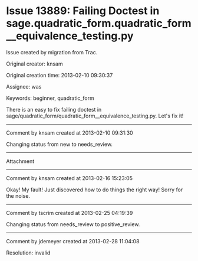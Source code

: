 # Issue 13889: Failing Doctest in sage.quadratic_form.quadratic_form__equivalence_testing.py

Issue created by migration from Trac.

Original creator: knsam

Original creation time: 2013-02-10 09:30:37

Assignee: was

Keywords: beginner, quadratic_form

There is an easy to fix failing doctest in sage/quadratic_form/quadratic_form__equivalence_testing.py. Let's fix it!


---

Comment by knsam created at 2013-02-10 09:31:30

Changing status from new to needs_review.


---

Attachment


---

Comment by knsam created at 2013-02-16 15:23:05

Okay! My fault! Just discovered how to do things the right way! Sorry for the noise.


---

Comment by tscrim created at 2013-02-25 04:19:39

Changing status from needs_review to positive_review.


---

Comment by jdemeyer created at 2013-02-28 11:04:08

Resolution: invalid
